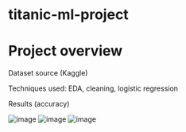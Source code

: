 # titanic-ml-project
# Project overview

Dataset source (Kaggle)

Techniques used: EDA, cleaning, logistic regression

Results (accuracy)

![image](https://github.com/user-attachments/assets/6ef0d862-c6a2-4867-9cf6-aa826cc44326)
![image](https://github.com/user-attachments/assets/23c78691-e54c-4f96-9bf1-cc08599207d1)
![image](https://github.com/user-attachments/assets/e4d42d49-1237-4177-8d5a-f4e4dc39abd4)

